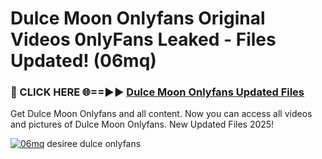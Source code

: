 # Dulce Moon Onlyfans Original Videos 0nlyFans Leaked - Files Updated! (06mq)

<h3>🔴 CLICK HERE 🌐==►► <a href="https://tinyurl.com/x26r9saj" rel="nofollow">Dulce Moon Onlyfans Updated Files</a></h3>

Get Dulce Moon Onlyfans and all content. Now you can access all videos and pictures of Dulce Moon Onlyfans. New Updated Files 2025!

[![06mq](https://i.imgur.com/LkgZPqh.gif)](https://tinyurl.com/x26r9saj)
desiree dulce onlyfans